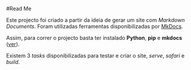 #Read Me

Este projecto foi criado a partir da ideia de gerar um site com *Markdown Documents*.
Foram utilizadas ferramentas disponibilizadas por [MkDocs](http://www.mkdocs.org "MkDocs").

Assim, para correr o projecto basta ter instalado **Python**, **pip** e **mkdocs** ([ver](http://www.mkdocs.org/#installation)).

Existem 3 *tasks* disponibilizadas para testar e criar o site, *serve*, *safari* e *build*.